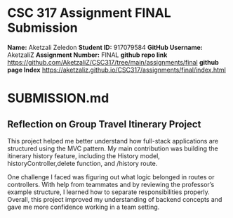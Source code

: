 # CSC 317 Assignment FINAL Submission

**Name:** Aketzali Zeledon 
**Student ID:** 917079584
**GitHub Username:** AketzaliZ
**Assignment Number:** FINAL
**github repo link** https://github.com/AketzaliZ/CSC317/tree/main/assignments/final
**github page Index**  https://aketzaliz.github.io/CSC317/assignments/final/index.html

# SUBMISSION.md

## Reflection on Group Travel Itinerary Project

This project helped me better understand how full-stack applications are structured using the MVC pattern. 
My main contribution was building the itinerary history feature, including the History model, historyController,delete function, and /history route.

One challenge I faced was figuring out what logic belonged in routes or controllers. With help from teammates and by reviewing the professor’s example structure, I learned how to separate responsibilities properly. Overall, this project improved my understanding of backend concepts and gave me more confidence working in a team setting.
